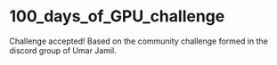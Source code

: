 # 100_days_of_GPU_challenge
Challenge accepted! Based on the community challenge formed in the discord group of Umar Jamil.
